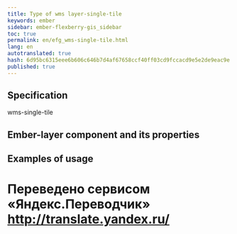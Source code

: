 ```yaml
--- 
title: Type of wms layer-single-tile 
keywords: ember 
sidebar: ember-flexberry-gis_sidebar 
toc: true 
permalink: en/efg_wms-single-tile.html 
lang: en 
autotranslated: true 
hash: 6d95bc6315eee6b606c646b7d4af67658ccf40ff03cd9fccacd9e5e2de9eac9e 
published: true 
--- 
```


## Specification 

wms-single-tile 

## Ember-layer component and its properties 

## Examples of usage 



 # Переведено сервисом «Яндекс.Переводчик» http://translate.yandex.ru/